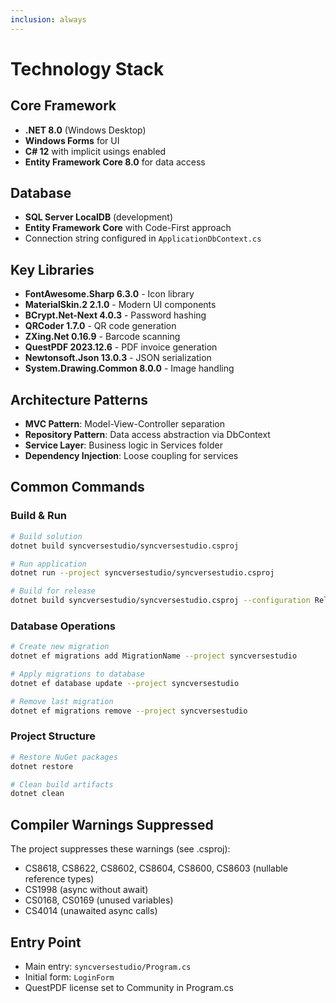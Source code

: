 ```yaml
---
inclusion: always
---
```


# Technology Stack

## Core Framework

- **.NET 8.0** (Windows Desktop)
- **Windows Forms** for UI
- **C# 12** with implicit usings enabled
- **Entity Framework Core 8.0** for data access

## Database

- **SQL Server LocalDB** (development)
- **Entity Framework Core** with Code-First approach
- Connection string configured in `ApplicationDbContext.cs`

## Key Libraries

- **FontAwesome.Sharp 6.3.0** - Icon library
- **MaterialSkin.2 2.1.0** - Modern UI components
- **BCrypt.Net-Next 4.0.3** - Password hashing
- **QRCoder 1.7.0** - QR code generation
- **ZXing.Net 0.16.9** - Barcode scanning
- **QuestPDF 2023.12.6** - PDF invoice generation
- **Newtonsoft.Json 13.0.3** - JSON serialization
- **System.Drawing.Common 8.0.0** - Image handling

## Architecture Patterns

- **MVC Pattern**: Model-View-Controller separation
- **Repository Pattern**: Data access abstraction via DbContext
- **Service Layer**: Business logic in Services folder
- **Dependency Injection**: Loose coupling for services

## Common Commands

### Build & Run
```bash
# Build solution
dotnet build syncversestudio/syncversestudio.csproj

# Run application
dotnet run --project syncversestudio/syncversestudio.csproj

# Build for release
dotnet build syncversestudio/syncversestudio.csproj --configuration Release
```

### Database Operations
```bash
# Create new migration
dotnet ef migrations add MigrationName --project syncversestudio

# Apply migrations to database
dotnet ef database update --project syncversestudio

# Remove last migration
dotnet ef migrations remove --project syncversestudio
```

### Project Structure
```bash
# Restore NuGet packages
dotnet restore

# Clean build artifacts
dotnet clean
```

## Compiler Warnings Suppressed

The project suppresses these warnings (see .csproj):
- CS8618, CS8622, CS8602, CS8604, CS8600, CS8603 (nullable reference types)
- CS1998 (async without await)
- CS0168, CS0169 (unused variables)
- CS4014 (unawaited async calls)

## Entry Point

- Main entry: `syncversestudio/Program.cs`
- Initial form: `LoginForm`
- QuestPDF license set to Community in Program.cs
